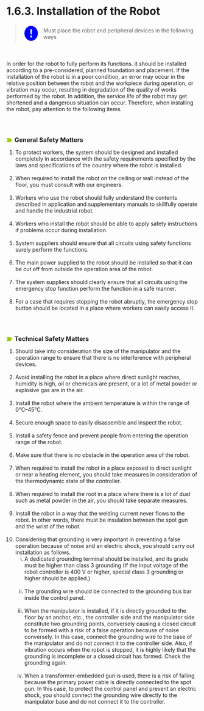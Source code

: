 ﻿# 1.6.3. Installation of the Robot

<blockquote>
<table border="0">
    <thead>
        <tr>
            <td>
            <div align="center">
              <img src="../../_assets/강제표시.png" width = 40 height = 40>
            </div>
            </td>
            <td colspan="4">Must place the robot and peripheral devices in the following ways</td>
        </tr>
    </thead>
</table>  
</blockquote><br>

In order for the robot to fully perform its functions. it should be installed according to a pre-considered, planned foundation and placement. If the installation of the robot is in a poor condition, an error may occur in the relative position between the robot and the workpiece during operation, or vibration may occur, resulting in degradation of the quality of works performed by the robot. In addition, the service life of the robot may get shortened and a dangerous situation can occur. Therefore, when installing the robot, pay attention to the following items.

<br><br>

![](../../_assets/말머리이미지.png )<font size = 3> **General Safety Matters** </font><br>


<ol style="list-style-type:decimal" start="1">
<li>
To protect workers, the system should be designed and installed completely in accordance with the safety requirements specified by the laws and specifications of the country where the robot is installed.
 </li><br>
    <li>
When required to install the robot on the ceiling or wall instead of the floor, you must consult with our engineers.
 </li><br>
    <li>
Workers who use the robot should fully understand the contents described in application and supplementary manuals to skillfully operate and handle the industrial robot. 
 </li><br>
    <li>
Workers who install the robot should be able to apply safety instructions if problems occur during installation. 
 </li><br>
    <li>
System suppliers should ensure that all circuits using safety functions surely perform the functions. 
 </li><br>
    <li>
The main power supplied to the robot should be installed so that it can be cut off from outside the operation area of the robot. 
 </li><br>
    <li>
The system suppliers should clearly ensure that all circuits using the emergency stop function perform the function in a safe manner. 
 </li><br>
    <li>
For a case that requires stopping the robot abruptly, the emergency stop button should be located in a place where workers can easily access it.
</li><br>      
</ol>

<br>

![](../../_assets/말머리이미지.png )<font size = 3> **Technical Safety Matters** </font><br>

<ol style="list-style-type:decimal" start="1">
		<li>
Should take into consideration the size of the manipulator and the operation range to ensure that there is no interference with peripheral devices. 
 </li><br>
    <li>
Avoid installing the robot in a place where direct sunlight reaches, humidity is high, oil or chemicals are present, or a lot of metal powder or explosive gas are in the air.
 </li><br>
    <li>
Install the robot where the ambient temperature is within the range of 0℃–45℃. 
 </li><br>
    <li>
Secure enough space to easily disassemble and inspect the robot.
 </li><br>
    <li>
Install a safety fence and prevent people from entering the operation range of the robot.
 </li><br>
    <li>
Make sure that there is no obstacle in the operation area of the robot.
 </li><br>
    <li>
When required to install the robot in a place exposed to direct sunlight or near a heating element, you should take measures in consideration of the thermodynamic state of the controller.
 </li><br>
    <li>
When required to install the root in a place where there is a lot of dust such as metal powder in the air, you should take separate measures.
 </li><br>
    <li>
Install the robot in a way that the welding current never flows to the robot. In other words, there must be insulation between the spot gun and the wrist of the robot.
 </li><br>
    <li>
Considering that grounding is very important in preventing a false operation because of noise and an electric shock, you should carry out installation as follows.
            <ol style="list-style-type:lower-roman" start="1">
                <li>
            A dedicated grounding terminal should be installed, and its grade must be higher than class 3 grounding (If the input voltage of the robot controller is 400 V or higher, special class 3 grounding or higher should be applied.) 
 </li><br>
    <li>
The grounding wire should be connected to the grounding bus bar inside the control panel. 
 </li><br>
    <li>
When the manipulator is installed, if it is directly grounded to the floor by an anchor, etc., the controller side and the manipulator side constitute two grounding points, conversely causing a closed circuit to be formed with a risk of a false operation because of noise conversely. In this case, connect the grounding wire to the base of the manipulator and do not connect it to the controller side. Also, if vibration occurs when the robot is stopped, it is highly likely that the grounding is incomplete or a closed circuit has formed. Check the grounding again. 
 </li><br>
    <li>
When a transformer-embedded gun is used, there is a risk of falling because the primary power cable is directly connected to the spot gun. In this case, to protect the control panel and prevent an electric shock, you should connect the grounding wire directly to the manipulator base and do not connect it to the controller.
                </li>
            </ol>
        </li><br>   
</ol>